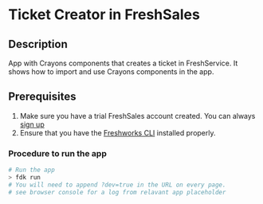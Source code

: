 # Ticket Creator in FreshSales

## Description

App with Crayons components that creates a ticket in FreshService. It shows how to import and use Crayons components in the app.

## Prerequisites

1. Make sure you have a trial FreshSales account created. You can always [sign up](https://FreshSales.com/signup)
2. Ensure that you have the [Freshworks CLI](https://community.developers.freshworks.com/t/what-are-the-prerequisites-to-install-the-freshworks-cli/234) installed properly.

### Procedure to run the app

```sh
# Run the app
> fdk run
# You will need to append ?dev=true in the URL on every page.
# see browser console for a log from relavant app placeholder
```
